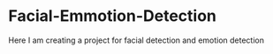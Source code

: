 # Facial-Emmotion-Detection
Here I am creating a project for facial detection and emotion detection 
